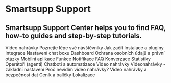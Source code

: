 # Smartsupp Support
## Smartsupp Support Center helps you to find FAQ, how-to guides and step-by-step tutorials.
Video nahrávky 
Poznejte lépe své návštěvníky 
Jak začít 
Instalace a pluginy 
Integrace 
Nastavení chat boxu 
Dashboard 
Ochrana osobních údajů a právní otázky 
Mobilní aplikace 
Funkce 
Notifikace 
FAQ 
Konverzace 
Statistiky 
Operátoři (agenti) 
Chatboti a automatizace 
Video nahrávky 
Videonahrávky - základní nastavení 
Proč nevidím video nahrávky? 
Video nahrávky a bezpečnost dat 
Ceník a balíčky 
Lokalizace

